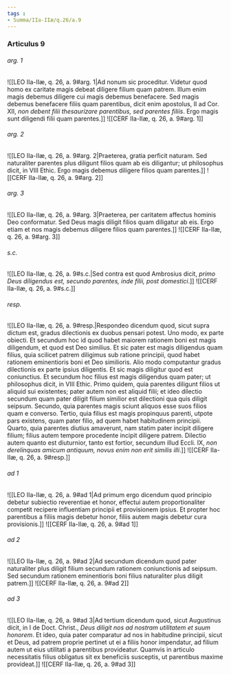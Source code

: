 ```yaml
---
tags : 
- Summa/IIa-IIæ/q.26/a.9
---
```


### Articulus 9

###### arg. 1
![[LEO IIa-IIæ, q. 26, a. 9#arg. 1|Ad nonum sic proceditur. Videtur quod homo ex caritate magis debeat diligere filium quam patrem. Illum enim magis debemus diligere cui magis debemus benefacere. Sed magis debemus benefacere filiis quam parentibus, dicit enim apostolus, II ad Cor. XII, *non debent filii thesaurizare parentibus, sed parentes filiis*. Ergo magis sunt diligendi filii quam parentes.]]
![[CERF IIa-IIæ, q. 26, a. 9#arg. 1]]

###### arg. 2
![[LEO IIa-IIæ, q. 26, a. 9#arg. 2|Praeterea, gratia perficit naturam. Sed naturaliter parentes plus diligunt filios quam ab eis diligantur; ut philosophus dicit, in VIII Ethic. Ergo magis debemus diligere filios quam parentes.]]
![[CERF IIa-IIæ, q. 26, a. 9#arg. 2]]

###### arg. 3
![[LEO IIa-IIæ, q. 26, a. 9#arg. 3|Praeterea, per caritatem affectus hominis Deo conformatur. Sed Deus magis diligit filios quam diligatur ab eis. Ergo etiam et nos magis debemus diligere filios quam parentes.]]
![[CERF IIa-IIæ, q. 26, a. 9#arg. 3]]

###### s.c.
![[LEO IIa-IIæ, q. 26, a. 9#s.c.|Sed contra est quod Ambrosius dicit, *primo Deus diligendus est, secundo parentes, inde filii, post domestici*.]]
![[CERF IIa-IIæ, q. 26, a. 9#s.c.]]

###### resp.
![[LEO IIa-IIæ, q. 26, a. 9#resp.|Respondeo dicendum quod, sicut supra dictum est, gradus dilectionis ex duobus pensari potest. Uno modo, ex parte obiecti. Et secundum hoc id quod habet maiorem rationem boni est magis diligendum, et quod est Deo similius. Et sic pater est magis diligendus quam filius, quia scilicet patrem diligimus sub ratione principii, quod habet rationem eminentioris boni et Deo similioris. Alio modo computantur gradus dilectionis ex parte ipsius diligentis. Et sic magis diligitur quod est coniunctius. Et secundum hoc filius est magis diligendus quam pater; ut philosophus dicit, in VIII Ethic. Primo quidem, quia parentes diligunt filios ut aliquid sui existentes; pater autem non est aliquid filii; et ideo dilectio secundum quam pater diligit filium similior est dilectioni qua quis diligit seipsum. Secundo, quia parentes magis sciunt aliquos esse suos filios quam e converso. Tertio, quia filius est magis propinquus parenti, utpote pars existens, quam pater filio, ad quem habet habitudinem principii. Quarto, quia parentes diutius amaverunt, nam statim pater incipit diligere filium; filius autem tempore procedente incipit diligere patrem. Dilectio autem quanto est diuturnior, tanto est fortior, secundum illud Eccli. IX, *non derelinquas amicum antiquum, novus enim non erit similis illi*.]]
![[CERF IIa-IIæ, q. 26, a. 9#resp.]]

###### ad 1
![[LEO IIa-IIæ, q. 26, a. 9#ad 1|Ad primum ergo dicendum quod principio debetur subiectio reverentiae et honor, effectui autem proportionaliter competit recipere influentiam principii et provisionem ipsius. Et propter hoc parentibus a filiis magis debetur honor, filiis autem magis debetur cura provisionis.]]
![[CERF IIa-IIæ, q. 26, a. 9#ad 1]]

###### ad 2
![[LEO IIa-IIæ, q. 26, a. 9#ad 2|Ad secundum dicendum quod pater naturaliter plus diligit filium secundum rationem coniunctionis ad seipsum. Sed secundum rationem eminentioris boni filius naturaliter plus diligit patrem.]]
![[CERF IIa-IIæ, q. 26, a. 9#ad 2]]

###### ad 3
![[LEO IIa-IIæ, q. 26, a. 9#ad 3|Ad tertium dicendum quod, sicut Augustinus dicit, in I de Doct. Christ., *Deus diligit nos ad nostram utilitatem et suum honorem*. Et ideo, quia pater comparatur ad nos in habitudine principii, sicut et Deus, ad patrem proprie pertinet ut ei a filiis honor impendatur, ad filium autem ut eius utilitati a parentibus provideatur. Quamvis in articulo necessitatis filius obligatus sit ex beneficiis susceptis, ut parentibus maxime provideat.]]
![[CERF IIa-IIæ, q. 26, a. 9#ad 3]]

